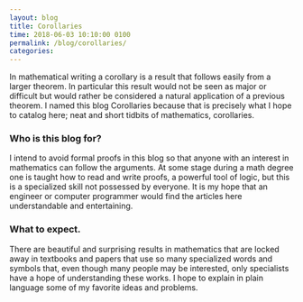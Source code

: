 ```yaml
---
layout: blog
title: Corollaries
time: 2018-06-03 10:10:00 0100
permalink: /blog/corollaries/
categories: 
---
```


In mathematical writing a corollary is a result that follows easily from a larger theorem. In particular this result would not be seen as major or difficult but would rather be considered a natural application of a previous theorem. I named this blog Corollaries because that is precisely what I hope to catalog here; neat and short tidbits of mathematics, corollaries.

### Who is this blog for?

I intend to avoid formal proofs in this blog so that anyone with an interest in mathematics can follow the arguments. At some stage during a math degree one is taught how to read and write proofs, a powerful tool of logic, but this is a specialized skill not possessed by everyone. It is my hope that an engineer or computer programmer would find the articles here understandable and entertaining.

### What to expect.

There are beautiful and surprising results in mathematics that are locked away in textbooks and papers that use so many specialized words and symbols that, even though many people may be interested, only specialists have a hope of understanding these works. I hope to explain in plain language some of my favorite ideas and problems.  
